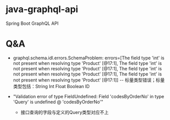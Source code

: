 # java-graphql-api
Spring Boot GraphQL API


# Q&A
- graphql.schema.idl.errors.SchemaProblem: errors=[The field type 'int' is not present when resolving type 'Product' [@17:1], The field type 'int' is not present when resolving type 'Product' [@17:1], The field type 'int' is not present when resolving type 'Product' [@17:1], The field type 'int' is not present when resolving type 'Product' [@17:1]]
  -- 标量类型错误；标量类型包括：String Int Float Boolean ID

- "Validation error of type FieldUndefined: Field 'codesByOrderNo' in type 'Query' is undefined @ 'codesByOrderNo'"
  - 接口查询的字段与定义的Query类型对应不上